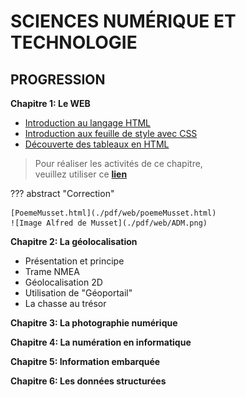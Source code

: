 # SCIENCES NUMÉRIQUE ET TECHNOLOGIE

## PROGRESSION

__Chapitre 1: Le WEB__  
- [Introduction au langage HTML](./pdf/web/Act1-introduction-au-html.pdf)   
- [Introduction aux feuille de style avec CSS](./pdf/web/Act2-feuille-de-style-CSS.pdf)  
- [Découverte des tableaux en HTML](./pdf/web/Act3-HTML-tableau.pdf)  
> Pour réaliser les activités de ce chapitre,  
> veuillez utiliser ce [__lien__](https://codebetter.lucaswillems.com/) 
<!--
    [style.css](./pdf/web/style.css)     
    -->
??? abstract "Correction"   

    [PoemeMusset.html](./pdf/web/poemeMusset.html)   
    ![Image Alfred de Musset](./pdf/web/ADM.png)
  
__Chapitre 2: La géolocalisation__  
- Présentation et principe  
- Trame NMEA  
- Géolocalisation 2D  
- Utilisation de "Géoportail"  
- La chasse au trésor  

__Chapitre 3: La photographie numérique__  

__Chapitre 4: La numération en informatique__  

__Chapitre 5: Information embarquée__  

__Chapitre 6: Les données structurées__  
